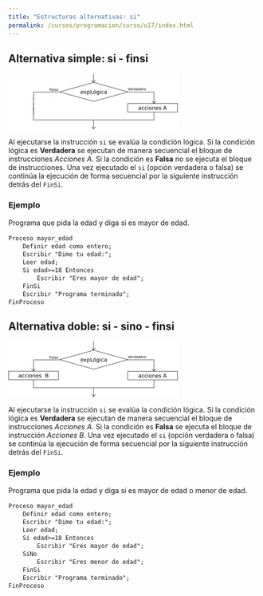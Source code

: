 ```yaml
---
title: "Estructuras alternativas: si"
permalink: /cursos/programacion/curso/u17/index.html
---
```


## Alternativa simple: si - finsi

![si](img/si.png)

Al ejecutarse la instrucción `si` se evalúa la condición lógica. Si la condición lógica es **Verdadera** se ejecutan de manera secuencial el bloque de instrucciones *Acciones A*. Si la condición es **Falsa** no se ejecuta el bloque de instrucciones. Una vez ejecutado el `si` (opción verdadera o falsa) se continúa la ejecución de forma secuencial por la siguiente instrucción detrás del `FinSi`.

### Ejemplo

Programa que pida la edad y diga si es mayor de edad.

	Proceso mayor_edad
		Definir edad como entero;
		Escribir "Dime tu edad:";
		Leer edad;
		Si edad>=18 Entonces
			Escribir "Eres mayor de edad";
		FinSi
		Escribir "Programa terminado";
	FinProceso

## Alternativa doble: si - sino - finsi

![si](img/sidoble.png)

Al ejecutarse la instrucción `si` se evalúa la condición lógica. Si la condición lógica es **Verdadera** se ejecutan de manera secuencial el bloque de instrucciones *Acciones A*. Si la condición es **Falsa** se ejecuta el bloque de instrucción *Acciones B*.  Una vez ejecutado el `si` (opción verdadera o falsa) se continúa la ejecución de forma secuencial por la siguiente instrucción detrás del `FinSi`.

### Ejemplo

Programa que pida la edad y diga si es mayor de edad o menor de edad.

	Proceso mayor_edad
		Definir edad como entero;
		Escribir "Dime tu edad:";
		Leer edad;
		Si edad>=18 Entonces
			Escribir "Eres mayor de edad";
		SiNo
			Escribir "Eres menor de edad";
		FinSi
		Escribir "Programa terminado";
	FinProceso
